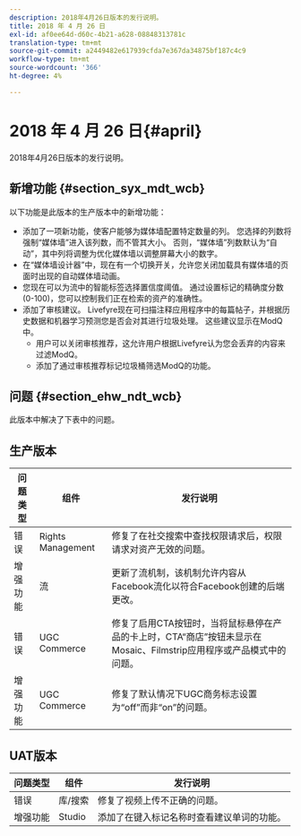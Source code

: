 ```yaml
---
description: 2018年4月26日版本的发行说明。
title: 2018 年 4 月 26 日
exl-id: af0ee64d-d60c-4b21-a628-08848313781c
translation-type: tm+mt
source-git-commit: a2449482e617939cfda7e367da34875bf187c4c9
workflow-type: tm+mt
source-wordcount: '366'
ht-degree: 4%

---
```


# 2018 年 4 月 26 日{#april}

2018年4月26日版本的发行说明。

## 新增功能 {#section_syx_mdt_wcb}

以下功能是此版本的生产版本中的新增功能：

* 添加了一项新功能，使客户能够为媒体墙配置特定数量的列。 您选择的列数将强制“媒体墙”进入该列数，而不管其大小。 否则，“媒体墙”列数默认为“自动”，其中列将调整为优化媒体墙以调整屏幕大小的数字。
* 在“媒体墙设计器”中，现在有一个切换开关，允许您关闭加载具有媒体墙的页面时出现的自动媒体墙动画。
* 您现在可以为流中的智能标签选择置信度阈值。 通过设置标记的精确度分数(0-100)，您可以控制我们正在检索的资产的准确性。
* 添加了审核建议。 Livefyre现在可扫描注释应用程序中的每篇帖子，并根据历史数据和机器学习预测您是否会对其进行垃圾处理。 这些建议显示在ModQ中。
   * 用户可以关闭审核推荐，这允许用户根据Livefyre认为您会丢弃的内容来过滤ModQ。
   * 添加了通过审核推荐标记垃圾桶筛选ModQ的功能。

## 问题 {#section_ehw_ndt_wcb}

此版本中解决了下表中的问题。

## 生产版本

| **问题类型** | **组件** | **发行说明** |
|---|---|---|
| 错误 | Rights Management | 修复了在社交搜索中查找权限请求后，权限请求对资产无效的问题。 |
| 增强功能 | 流 | 更新了流机制，该机制允许内容从Facebook流化以符合Facebook创建的后端更改。 |
| 错误 | UGC Commerce | 修复了启用CTA按钮时，当将鼠标悬停在产品的卡上时，CTA“商店”按钮未显示在Mosaic、Filmstrip应用程序或产品模式中的问题。 |
| 增强功能 | UGC Commerce | 修复了默认情况下UGC商务标志设置为“off”而非“on”的问题。 |

## UAT版本

| **问题类型** | **组件** | **发行说明** |
|---|---|---|
| 错误 | 库/搜索 | 修复了视频上传不正确的问题。 |
| 增强功能 | Studio | 添加了在键入标记名称时查看建议单词的功能。 |
